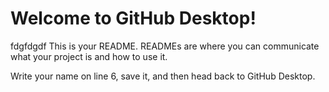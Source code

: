 # Welcome to GitHub Desktop!
fdgfdgdf
This is your README. READMEs are where you can communicate what your project is and how to use it.

Write your name on line 6, save it, and then head back to GitHub Desktop.
